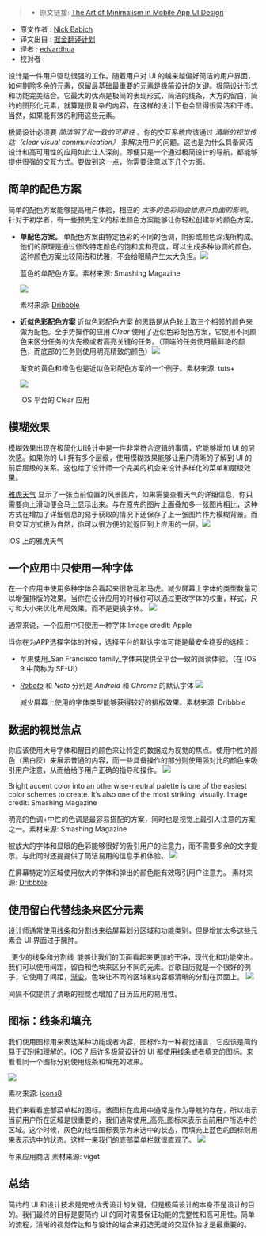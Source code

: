> * 原文链接: [The Art of Minimalism in Mobile App UI Design](http://babich.biz/the-art-of-minimalism-in-mobile-app-ui-design/)
* 原文作者 : [Nick Babich](http://babich.biz/about/)
* 译文出自 : [掘金翻译计划](https://github.com/xitu/gold-miner)
* 译者 : [edvardhua](https://github.com/edvardHua)
* 校对者 : 

设计是一件用户驱动很强的工作。随着用户对 UI 的越来越偏好简洁的用户界面，如何剔除多余的元素，保留最基础最重要的元素是极简设计的关键。极简设计形式和功能完美结合。它最大的优点是极简的表现形式，简洁的线条，大方的留白，简约的图形化元素，就算是很复杂的内容，在这样的设计下也会显得很简洁和干练。当然，如果能有效的利用这些元素。

极简设计必须要 _简洁明了和一致的可用性_ 。你的交互系统应该通过 _清晰的视觉传达（clear visual communication）_ 来解决用户的问题。这也是为什么具备简洁设计和高可用性的应用如此让人深刻。即便只是一个通过极简设计的导航，都能够提供很强的交互方式。要做到这一点，你需要注意以下几个方面。

## 简单的配色方案

简单的配色方案能够提高用户体验，相应的 _太多的色彩则会给用户负面的影响_。针对于初学者，有一些预先定义的标准颜色方案能够让你轻松创建新的颜色方案。

*   **单配色方案。** 单配色方案由特定色彩的不同的色调，阴影或颜色深浅所构成。他们的原理是通过修改特定颜色的饱和度和亮度，可以生成多种协调的颜色，这种颜色方案比较简洁和优雅，不会给眼睛产生太大负担。![](http://babich.biz/content/images/2016/07/1--rbrbh20EHL_Ue_IDxl_0A.jpeg)

    蓝色的单配色方案。素材来源: Smashing Magazine

    ![](http://babich.biz/content/images/2016/07/0-w_FvxwQG_6Px2vGE.jpg)

    素材来源: [Dribbble](https://dribbble.com/shots/1054717-Hack-Day-App-Preview)

*   **近似色彩配色方案** [近似色彩配色方案](http://babich.biz/a-guide-to-color-and-conversion-rates/) 的思路是从色轮上取三个相邻的颜色来做为配色。全手势操作的应用 _Clear_ 使用了近似色彩配色方案，它使用不同颜色来区分任务的优先级或者高亮关键的任务。（顶端的任务使用最鲜艳的颜色，而底部的任务则使用明亮精致的颜色）![](http://babich.biz/content/images/2016/07/0-GmWqCn_trRfbguAX-1.jpg)

    渐变的黄色和橙色也是近似色彩配色方案的一个例子。素材来源: tuts+

    ![](http://babich.biz/content/images/2016/07/1-Y03ERRYZ_gHCw7cEnLmr2w.png)

    IOS 平台的 Clear 应用

## 模糊效果

模糊效果出现在极简化UI设计中是一件非常符合逻辑的事情，它能够增加 UI 的层次感。如果你的 UI 拥有多个层级，使用模糊效果能够让用户清晰的了解到 UI 的前后层级的关系。这也给了设计师一个完美的机会来设计多样化的菜单和层级效果。

[雅虎天气](https://itunes.apple.com/us/app/yahoo!-weather/id628677149?mt=8) 显示了一张当前位置的风景图片，如果需要查看天气的详细信息，你只需要向上滑动便会马上显示出来。与在原先的图片上面叠加多一张图片相比，这种方式在增加了详细信息的易于获取的情况下还保存了上一张图片作为模糊背景。而且交互方式极为自然，你可以很方便的就返回到上应用的一层。![](http://babich.biz/content/images/2016/07/1-v6JG6G4UCwdS7XbXp0pZXA.jpeg)

IOS 上的雅虎天气

## 一个应用中只使用一种字体

在一个应用中使用多种字体会看起来很散乱和马虎。减少屏幕上字体的类型数量可以增强排版的效果。当你在设计应用的时候你可以通过更改字体的权重，样式，尺寸和大小来优化布局效果，而不是更换字体。
![](http://babich.biz/content/images/2016/07/1-PuctKONH65PUaGAgj_IDPQ.png)

通常来说，一个应用中只使用一种字体 Image credit: Apple

当你在为APP选择字体的时候，选择平台的默认字体可能是最安全稳妥的选择：

*  苹果使用_San Francisco family_字体来提供全平台一致的阅读体验。（在 IOS 9 中简称为 SF-UI）
*   _[Roboto](https://www.google.com/fonts/specimen/Roboto)_ 和 _Noto_ 分别是 _Android_ 和 _Chrome_ 的默认字体 ![](http://babich.biz/content/images/2016/07/1-h9TgxM4LubkjVDIhEG5U4g.png)

    减少屏幕上使用的字体类型能够获得较好的排版效果。素材来源: Dribbble

## 数据的视觉焦点

你应该使用大号字体和醒目的颜色来让特定的数据成为视觉的焦点。使用中性的颜色（黑白灰）来展示普通的内容，而一些具备操作的部分则使用强对比的颜色来吸引用户注意，从而给给予用户正确的指导和操作。
![](http://babich.biz/content/images/2016/07/0-pgeX-afdEGctxooq.jpg)

Bright accent color into an otherwise-neutral palette is one of the easiest color schemes to create. It’s also one of the most striking, visually. Image credit: Smashing Magazine

明亮的色调+中性的色调是最容易搭配的方案，同时也是视觉上最引人注意的方案之一。素材来源: Smashing Magazine

被放大的字体和显眼的色彩能够很好的吸引用户的注意力，而不需要多余的文字提示。与此同时还提提供了简洁易用的信息手机体验。
![](http://babich.biz/content/images/2016/07/1-3DfrZ4Lr5o0Z1GGUSBKMPA.gif)

在屏幕特定的区域使用放大的字体和弹出的颜色能有效吸引用户注意力。
素材来源: [Dribbble](https://dribbble.com/shots/2278322-Adding-a-new-goal-animation)

## 使用留白代替线条来区分元素

设计师通常使用线条和分割线来给屏幕划分区域和功能类别，但是增加太多这些元素会 UI 界面过于臃肿。 

_更少的线条和分割线_能够让我们的页面看起来更加的干净，现代化和功能突出。我们可以使用间距，留白和色块来区分不同的元素。谷歌日历就是一个很好的例子，它使用了间距，[渐变](http://babich.biz/graphical-user-interface-as-a-reflection-of-the-real-world-shadows-and-elevation/)，色块让不同的区域和内容都清晰的分割在页面上。
![](http://babich.biz/content/images/2016/07/1-YwENuvE2vsi512dwsND5ag.png)

间隔不仅提供了清晰的视觉也增加了日历应用的易用性。

## 图标：线条和填充

我们使用图标用来表达某种功能或者内容，图标作为一种视觉语言，它应该是简约易于识别和理解的。IOS 7 后许多极简设计的 UI 都使用线条或者填充的图标。来看看同一个图标分别使用线条和填充的效果。

![](http://babich.biz/content/images/2016/07/1-q4lDSWO0aKUux47R-85CWA.jpeg)

素材来源: [icons8](https://icons8.com)

我们来看看底部菜单栏的图标。该图标在应用中通常是作为导航的存在，所以指示当前用户所在区域是很重要的，我们通常使用_高亮_图标来表示当前用户所选中的区域。这个时候，灰色的线性图标表示为未选中的状态，而填充上蓝色的图标则用来表示选中的状态。这样一来我们的底部菜单栏就很直观了。
![](http://babich.biz/content/images/2016/07/1-RfRHuM_4PB6BY7tDLSjGIQ.png)

苹果应用商店 素材来源: viget

## 总结

简约的 UI 和设计技术是完成优秀设计的关键，但是极简设计的本身不是设计的目的。我们最终的目标是要简约 UI 的同时需要保证功能的完整性和高可用性。简单的流程，清晰的视觉传达和与设计的结合来打造无缝的交互体验才是最重要的。